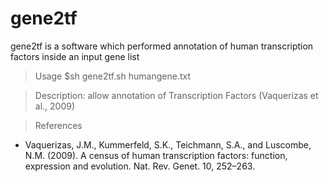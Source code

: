 # gene2tf
gene2tf is a software which performed annotation of human transcription factors inside an input gene list

>Usage 
$sh gene2tf.sh humangene.txt

> Description:
 allow annotation of Transcription Factors (Vaquerizas et al., 2009)

> References
* Vaquerizas, J.M., Kummerfeld, S.K., Teichmann, S.A., and Luscombe, N.M. (2009). A census of human transcription factors: function, expression and evolution. Nat. Rev. Genet. 10, 252–263.
